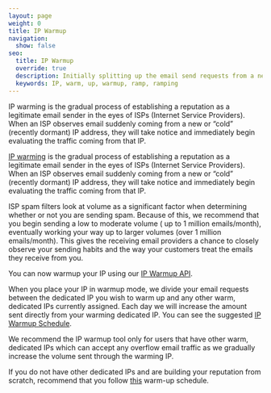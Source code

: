 ```yaml
---
layout: page
weight: 0
title: IP Warmup
navigation:
  show: false
seo:
  title: IP Warmup
  override: true
  description: Initially splitting up the email send requests from a new dedicated IP, so it doesn't get blocked.
  keywords: IP, warm, up, warmup, ramp, ramping
---
```


IP warming is the gradual process of establishing a reputation as a legitimate email sender in the eyes of ISPs (Internet Service Providers). When an ISP observes email suddenly coming from a new or “cold” (recently dormant) IP address, they will take notice and immediately begin evaluating the traffic coming from that IP.

[IP warming]({{root_url}}/knowledge-center/sending-email/warming-up-an-ip-address/) is the gradual process of establishing a reputation as a legitimate email sender in the eyes of ISPs (Internet Service Providers). When an ISP observes email suddenly coming from a new or “cold” (recently dormant) IP address, they will take notice and immediately begin evaluating the traffic coming from that IP.

ISP spam filters look at volume as a significant factor when determining whether or not you are sending spam. Because of this, we recommend that you begin sending a low to moderate volume ( up to 1 million emails/month), eventually working your way up to larger volumes (over 1 million emails/month). This gives the receiving email providers a chance to closely observe your sending habits and the way your customers treat the emails they receive from you.

<call-out>

You can now warmup your IP using our [IP Warmup API](https://sendgrid.com/docs/API_Reference/Web_API_v3/IP_Management/ip_warmup.html).

</call-out>

When you place your IP in warmup mode, we divide your email requests between the dedicated IP you wish to warm up and any other warm, dedicated IPs currently assigned. Each day we will increase the amount sent directly from your warming dedicated IP. You can see the suggested [IP Warmup Schedule]({{root_url}}/assets/IPWarmupSchedule.pdf).

<call-out type="warning">

We recommend the IP warmup tool only for users that have other warm, dedicated IPs which can accept any overflow email traffic as we gradually increase the volume sent through the warming IP.

If you do not have other dedicated IPs and are building your reputation from scratch, recommend that you follow [this]({{root_url}}/assets/IPWarmupSchedule.pdf) warm-up schedule.

</call-out>
